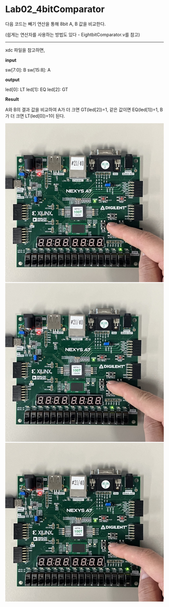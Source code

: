 # Lab02_4bitComparator
다음 코드는 빼기 연산을 통해 8bit A, B 값을 비교한다.

(쉽게는 연산자를 사용하는 방법도 있다 - EightbitComparator.v를 참고)

***
xdc 파일을 참고하면,


**input**

sw[7:0]: B
sw[15:8]: A

**output**

led[0]: LT
led[1]: EQ
led[2]: GT

**Result**

A와 B의 결과 값을 비교하여 A가 더 크면 GT(led[2])=1, 같은 값이면 EQ(led[1])=1, B가 더 크면 LT(led[0])=1이 된다.


<img src="./Lab02_4bitComparator_EQ.jpg">
<img src="./Lab02_4bitComparator_GT.jpg">
<img src="./Lab02_4bitComparator_LT.jpg">
